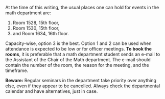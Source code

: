 At the time of this writing, the usual places one can hold for events in the math department are:

1. Room 1528, 15th floor,
2. Room 1530, 15th floor, 
3. and Room 1634, 16th floor. 

Capacity-wise, option 3 is the best. Option 1 and 2 can be used when attendance is expected to be 
low or for officer meetings. **To book the rooms**, it is preferable that a math department student 
sends an e-mail to the Assistant of the Chair of the Math department. The e-mail should contain the 
number of the room, the reason for the meeting, and the timeframe. 

**Beware:** Regular seminars in the department take priority over anything else, even if they appear 
to be cancelled. Always check the departmental calendar and have alternatives, just in case. 
